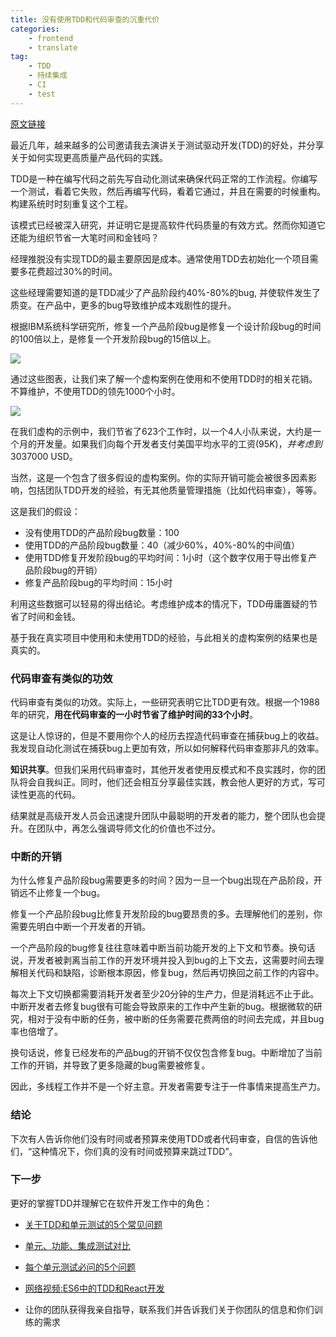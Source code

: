 ```yaml
---
title: 没有使用TDD和代码审查的沉重代价
categories:
    - frontend
    - translate
tag:
    - TDD
    - 持续集成
    - CI
    - test
---
```


[原文链接](https://medium.com/javascript-scene/the-outrageous-cost-of-skipping-tdd-code-reviews-57887064c412#.rg4tr1k04https://medium.com/javascript-scene/the-outrageous-cost-of-skipping-tdd-code-reviews-57887064c412#.rg4tr1k04)


最近几年，越来越多的公司邀请我去演讲关于测试驱动开发(TDD)的好处，并分享关于如何实现更高质量产品代码的实践。

TDD是一种在编写代码之前先写自动化测试来确保代码正常的工作流程。你编写一个测试，看着它失败，然后再编写代码，看着它通过，并且在需要的时候重构。构建系统时时刻重复这个工程。

该模式已经被深入研究，并证明它是提高软件代码质量的有效方式。然而你知道它还能为组织节省一大笔时间和金钱吗？

经理推脱没有实现TDD的最主要原因是成本。通常使用TDD去初始化一个项目需要多花费超过30%的时间。

这些经理需要知道的是TDD减少了产品阶段约40%-80%的bug, 并使软件发生了质变。在产品中，更多的bug导致维护成本戏剧性的提升。

根据IBM系统科学研究所，修复一个产品阶段bug是修复一个设计阶段bug的时间的100倍以上，是修复一个开发阶段bug的15倍以上。

<img src="https://cdn-images-1.medium.com/max/800/1*jOS7CZX-gWfOoKGPUU29kg.png">

通过这些图表，让我们来了解一个虚构案例在使用和不使用TDD时的相关花销。不算维护，不使用TDD的领先1000个小时。

<img src="https://cdn-images-1.medium.com/max/800/1*4KJ9RSNP4_JsnGYjVxwnlw.png">

在我们虚构的示例中，我们节省了623个工作时，以一个4人小队来说，大约是一个月的开发量。如果我们向每个开发者支付美国平均水平的工资($95K)，并考虑到30%左右的福利，我们几乎节省了$37000 USD。

当然，这是一个包含了很多假设的虚构案例。你的实际开销可能会被很多因素影响，包括团队TDD开发的经验，有无其他质量管理措施（比如代码审查），等等。

这是我们的假设：

- 没有使用TDD的产品阶段bug数量：100
- 使用TDD的产品阶段bug数量：40（减少60%，40%-80%的中间值）
- 使用TDD修复开发阶段bug的平均时间：1小时（这个数字仅用于导出修复产品阶段bug的开销）
- 修复产品阶段bug的平均时间：15小时

利用这些数据可以轻易的得出结论。考虑维护成本的情况下，TDD毋庸置疑的节省了时间和金钱。

基于我在真实项目中使用和未使用TDD的经验，与此相关的虚构案例的结果也是真实的。

### 代码审查有类似的功效

代码审查有类似的功效。实际上，一些研究表明它比TDD更有效。根据一个1988年的研究，__用在代码审查的一小时节省了维护时间的33个小时__。

这是让人惊讶的，但是不要用你个人的经历去捏造代码审查在捕获bug上的收益。我发现自动化测试在捕获bug上更加有效，所以如何解释代码审查那非凡的效率。

__知识共享__。但我们采用代码审查时，其他开发者使用反模式和不良实践时，你的团队将会自我纠正。同时，他们还会相互分享最佳实践，教会他人更好的方式，写可读性更高的代码。

结果就是高级开发人员会迅速提升团队中最聪明的开发者的能力，整个团队也会提升。在团队中，再怎么强调导师文化的价值也不过分。

### 中断的开销

为什么修复产品阶段bug需要更多的时间？因为一旦一个bug出现在产品阶段，开销远不止修复一个bug。

修复一个产品阶段bug比修复开发阶段的bug要昂贵的多。去理解他们的差别，你需要先明白中断一个开发者的开销。

一个产品阶段的bug修复往往意味着中断当前功能开发的上下文和节奏。换句话说，开发者被剥离当前工作的开发环境并投入到bug的上下文去，这需要时间去理解相关代码和缺陷，诊断根本原因，修复bug，然后再切换回之前工作的内容中。

每次上下文切换都需要消耗开发者至少20分钟的生产力，但是消耗远不止于此。中断开发者去修复bug很有可能会导致原来的工作中产生新的bug。根据微软的研究，相对于没有中断的任务，被中断的任务需要花费两倍的时间去完成，并且bug率也倍增了。

换句话说，修复已经发布的产品bug的开销不仅仅包含修复bug。中断增加了当前工作的开销，并导致了更多隐藏的bug需要被修复。

因此，多线程工作并不是一个好主意。开发者需要专注于一件事情来提高生产力。

### 结论

下次有人告诉你他们没有时间或者预算来使用TDD或者代码审查，自信的告诉他们，“这种情况下，你们真的没有时间或预算来跳过TDD”。

### 下一步

更好的掌握TDD并理解它在软件开发工作中的角色：

- [关于TDD和单元测试的5个常见问题](https://medium.com/javascript-scene/5-common-misconceptions-about-tdd-unit-tests-863d5beb3ce9)

- [单元、功能、集成测试对比](https://www.sitepoint.com/javascript-testing-unit-functional-integration/)

- [每个单元测试必问的5个问题](https://medium.com/javascript-scene/what-every-unit-test-needs-f6cd34d9836d)

- [网络视频:ES6中的TDD和React开发](https://ericelliottjs.com/product/tdd-es6-react/)

- 让你的团队获得我亲自指导，联系我们并告诉我们关于你团队的信息和你们训练的需求


